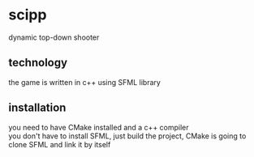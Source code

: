 # scipp
dynamic top-down shooter
## technology
the game is written in c++ using SFML library
## installation
you need to have CMake installed and a c++ compiler\
you don't have to install SFML, just build the project, CMake is going to clone SFML and link it by itself
